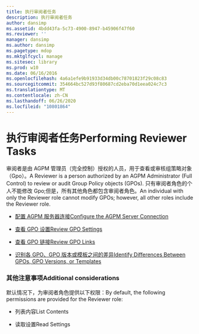 ```yaml
---
title: 执行审阅者任务
description: 执行审阅者任务
author: dansimp
ms.assetid: 4bdd43fa-5c73-4900-8947-b45906f47f60
ms.reviewer: ''
manager: dansimp
ms.author: dansimp
ms.pagetype: mdop
ms.mktglfcycl: manage
ms.sitesec: library
ms.prod: w10
ms.date: 06/16/2016
ms.openlocfilehash: 4a6a1efe9b91933d34db00c78701823f29c08c83
ms.sourcegitcommit: 354664bc527d93f80687cd2eba70d1eea024c7c3
ms.translationtype: MT
ms.contentlocale: zh-CN
ms.lasthandoff: 06/26/2020
ms.locfileid: "10801864"
---
```

# <span data-ttu-id="0c056-103">执行审阅者任务</span><span class="sxs-lookup"><span data-stu-id="0c056-103">Performing Reviewer Tasks</span></span>


<span data-ttu-id="0c056-104">审阅者是由 AGPM 管理员（完全控制）授权的人员，用于查看或审核组策略对象（Gpo）。</span><span class="sxs-lookup"><span data-stu-id="0c056-104">A Reviewer is a person authorized by an AGPM Administrator (Full Control) to review or audit Group Policy objects (GPOs).</span></span> <span data-ttu-id="0c056-105">只有审阅者角色的个人不能修改 Gpo;但是，所有其他角色都包含审阅者角色。</span><span class="sxs-lookup"><span data-stu-id="0c056-105">An individual with only the Reviewer role cannot modify GPOs; however, all other roles include the Reviewer role.</span></span>

-   [<span data-ttu-id="0c056-106">配置 AGPM 服务器连接</span><span class="sxs-lookup"><span data-stu-id="0c056-106">Configure the AGPM Server Connection</span></span>](configure-the-agpm-server-connection-reviewer.md)

-   [<span data-ttu-id="0c056-107">查看 GPO 设置</span><span class="sxs-lookup"><span data-stu-id="0c056-107">Review GPO Settings</span></span>](review-gpo-settings.md)

-   [<span data-ttu-id="0c056-108">查看 GPO 链接</span><span class="sxs-lookup"><span data-stu-id="0c056-108">Review GPO Links</span></span>](review-gpo-links.md)

-   [<span data-ttu-id="0c056-109">识别各 GPO、GPO 版本或模板之间的差异</span><span class="sxs-lookup"><span data-stu-id="0c056-109">Identify Differences Between GPOs, GPO Versions, or Templates</span></span>](identify-differences-between-gpos-gpo-versions-or-templates.md)

### <span data-ttu-id="0c056-110">其他注意事项</span><span class="sxs-lookup"><span data-stu-id="0c056-110">Additional considerations</span></span>

<span data-ttu-id="0c056-111">默认情况下，为审阅者角色提供以下权限：</span><span class="sxs-lookup"><span data-stu-id="0c056-111">By default, the following permissions are provided for the Reviewer role:</span></span>

-   <span data-ttu-id="0c056-112">列表内容</span><span class="sxs-lookup"><span data-stu-id="0c056-112">List Contents</span></span>

-   <span data-ttu-id="0c056-113">读取设置</span><span class="sxs-lookup"><span data-stu-id="0c056-113">Read Settings</span></span>

 

 






